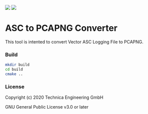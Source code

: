 ![](https://img.shields.io/github/workflow/status/Technica-Engineering/Technica.Traces.Asc.Converter/CMake)
![](https://img.shields.io/github/license/Technica-Engineering/Technica.Traces.Asc.Converter)

# ASC to PCAPNG Converter

This tool is intented to convert Vector ASC Logging File to PCAPNG.

### Build

```sh
mkdir build
cd build
cmake ..
```

### License

Copyright (c) 2020 Technica Engineering GmbH

GNU General Public License v3.0 or later
